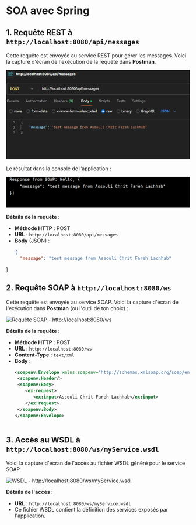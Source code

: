 # SOA avec Spring


## 1. Requête REST à `http://localhost:8080/api/messages`
Cette requête est envoyée au service REST pour gérer les messages. Voici la capture d'écran de l'exécution de la requête dans **Postman**.



![Requête REST - http://localhost:8080/api/messages](ressources/1.png)


Le résultat dans la console de l’application :

![Requête REST - http://localhost:8080/api/messages](ressources/2.png)

**Détails de la requête :**
- **Méthode HTTP** : POST
- **URL** : `http://localhost:8080/api/messages`
- **Body** (JSON) :
  ```json
  {
    "message": "test message from Assouli Chrit Fareh Lachhab"
}



## 2. Requête SOAP à `http://localhost:8080/ws`
Cette requête est envoyée au service SOAP. Voici la capture d'écran de l'exécution dans **Postman** (ou l'outil de ton choix) :

![Requête SOAP - http://localhost:8080/ws](ressources/3.png)

**Détails de la requête :**
- **Méthode HTTP** : POST
- **URL** : `http://localhost:8080/ws`
- **Content-Type** : `text/xml`
- **Body** :
  ```xml
  <soapenv:Envelope xmlns:soapenv="http://schemas.xmlsoap.org/soap/envelope/" xmlns:ex="http://example.com/schema">
   <soapenv:Header/>
   <soapenv:Body>
      <ex:request>
         <ex:input>Assouli Chrit Fareh Lachhab</ex:input>
      </ex:request>
   </soapenv:Body>
  </soapenv:Envelope>



## 3. Accès au WSDL à `http://localhost:8080/ws/myService.wsdl`
Voici la capture d'écran de l'accès au fichier WSDL généré pour le service SOAP.

![WSDL - http://localhost:8080/ws/myService.wsdl](ressources/4.png)

**Détails de l'accès :**
- **URL** : `http://localhost:8080/ws/myService.wsdl`
- Ce fichier WSDL contient la définition des services exposés par l'application.

